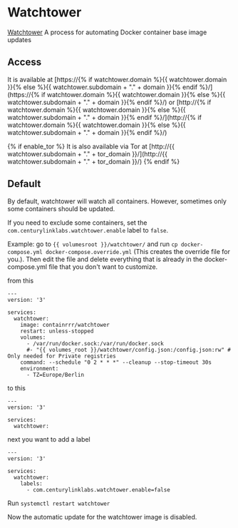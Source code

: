 # Watchtower

[Watchtower](https://containrrr.github.io/watchtower/) A process for automating Docker container base image updates

## Access

It is available at [https://{% if watchtower.domain %}{{ watchtower.domain }}{% else %}{{ watchtower.subdomain + "." + domain }}{% endif %}/](https://{% if watchtower.domain %}{{ watchtower.domain }}{% else %}{{ watchtower.subdomain + "." + domain }}{% endif %}/) or [http://{% if watchtower.domain %}{{ watchtower.domain }}{% else %}{{ watchtower.subdomain + "." + domain }}{% endif %}/](http://{% if watchtower.domain %}{{ watchtower.domain }}{% else %}{{ watchtower.subdomain + "." + domain }}{% endif %}/)

{% if enable_tor %}
It is also available via Tor at [http://{{ watchtower.subdomain + "." + tor_domain }}/](http://{{ watchtower.subdomain + "." + tor_domain }}/)
{% endif %}

## Default

By default, watchtower will watch all containers. However, sometimes only some containers should be updated.

If you need to exclude some containers, set the `com.centurylinklabs.watchtower.enable` label to `false`.

Example:
go to `{{ volumesroot }}/watchtower/` and run `cp docker-compose.yml docker-compose.override.yml` (This creates the override file for you.).
Then edit the file and delete everything that is already in the docker-compose.yml file that you don't want to customize.

from this
```
---
version: '3'

services:
  watchtower:
    image: containrrr/watchtower
    restart: unless-stopped
    volumes:
      - /var/run/docker.sock:/var/run/docker.sock
      #- "{{ volumes_root }}/watchtower/config.json:/config.json:rw" # Only needed for Private registries
    command: --schedule "0 2 * * *" --cleanup --stop-timeout 30s
    environment:
      - TZ=Europe/Berlin
```

to this
```
---
version: '3'

services:
  watchtower:
```

next you want to add a label

```
---
version: '3'

services:
  watchtower:
    labels:
      - com.centurylinklabs.watchtower.enable=false
```

Run `systemctl restart watchtower`

Now the automatic update for the watchtower image is disabled.

